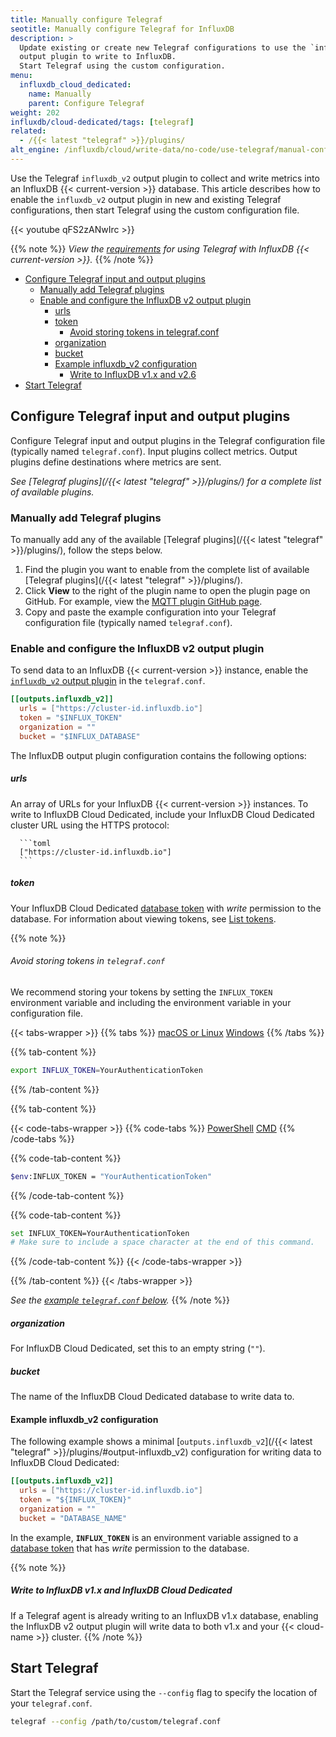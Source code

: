```yaml
---
title: Manually configure Telegraf
seotitle: Manually configure Telegraf for InfluxDB
description: >
  Update existing or create new Telegraf configurations to use the `influxdb_v2`
  output plugin to write to InfluxDB.
  Start Telegraf using the custom configuration.
menu:
  influxdb_cloud_dedicated:
    name: Manually
    parent: Configure Telegraf
weight: 202
influxdb/cloud-dedicated/tags: [telegraf]
related:
  - /{{< latest "telegraf" >}}/plugins/
alt_engine: /influxdb/cloud/write-data/no-code/use-telegraf/manual-config/
---
```


Use the Telegraf `influxdb_v2` output plugin to collect and write metrics into
an InfluxDB {{< current-version >}} database.
This article describes how to enable the `influxdb_v2` output plugin in new and
existing Telegraf configurations,
then start Telegraf using the custom configuration file.

{{< youtube qFS2zANwIrc >}}

{{% note %}}
_View the [requirements](/influxdb/cloud-dedicated/write-data/use-telegraf#requirements)
for using Telegraf with InfluxDB {{< current-version >}}._
{{% /note %}}

<!-- TOC -->

- [Configure Telegraf input and output plugins](#configure-telegraf-input-and-output-plugins)
  - [Manually add Telegraf plugins](#manually-add-telegraf-plugins)
  - [Enable and configure the InfluxDB v2 output plugin](#enable-and-configure-the-influxdb-v2-output-plugin)
      - [urls](#urls)
      - [token](#token)
        - [Avoid storing tokens in telegraf.conf](#avoid-storing-tokens-in-telegrafconf)
      - [organization](#organization)
      - [bucket](#bucket)
    - [Example influxdb_v2 configuration](#example-influxdb_v2-configuration)
      - [Write to InfluxDB v1.x and v2.6](#write-to-influxdb-v1x-and-v26)
- [Start Telegraf](#start-telegraf)

<!-- /TOC -->

## Configure Telegraf input and output plugins

Configure Telegraf input and output plugins in the Telegraf configuration file (typically named `telegraf.conf`).
Input plugins collect metrics.
Output plugins define destinations where metrics are sent.

_See [Telegraf plugins](/{{< latest "telegraf" >}}/plugins/) for a complete list of available plugins._

### Manually add Telegraf plugins

To manually add any of the available [Telegraf plugins](/{{< latest "telegraf" >}}/plugins/), follow the steps below.

1.  Find the plugin you want to enable from the complete list of available
    [Telegraf plugins](/{{< latest "telegraf" >}}/plugins/).
2.  Click **View** to the right of the plugin name to open the plugin page on GitHub.
    For example, view the [MQTT plugin GitHub page](https://github.com/influxdata/telegraf/blob/master/plugins/inputs/mqtt_consumer/README.md).
3.  Copy and paste the example configuration into your Telegraf configuration file
    (typically named `telegraf.conf`).

### Enable and configure the InfluxDB v2 output plugin

To send data to an InfluxDB {{< current-version >}} instance, enable the
[`influxdb_v2` output plugin](https://github.com/influxdata/telegraf/blob/master/plugins/outputs/influxdb_v2/README.md)
in the `telegraf.conf`.

```toml
[[outputs.influxdb_v2]]
  urls = ["https://cluster-id.influxdb.io"]
  token = "$INFLUX_TOKEN"
  organization = ""
  bucket = "$INFLUX_DATABASE"
```

The InfluxDB output plugin configuration contains the following options:

##### urls

An array of URLs for your InfluxDB {{< current-version >}} instances.
To write to InfluxDB Cloud Dedicated, include your InfluxDB Cloud Dedicated cluster URL using the HTTPS protocol:

      ```toml
      ["https://cluster-id.influxdb.io"]
      ```

##### token

Your InfluxDB Cloud Dedicated [database token](/influxdb/cloud-dedicated/admin/tokens/) with _write_ permission to the database.
For information about viewing tokens, see [List tokens](/influxdb/cloud-dedicated/admin/tokens/list/).

{{% note %}}
###### Avoid storing tokens in `telegraf.conf`

We recommend storing your tokens by setting the `INFLUX_TOKEN` environment
variable and including the environment variable in your configuration file.

{{< tabs-wrapper >}}
{{% tabs %}}
[macOS or Linux](#)
[Windows](#)
{{% /tabs %}}

{{% tab-content %}}
```sh
export INFLUX_TOKEN=YourAuthenticationToken
```
{{% /tab-content %}}

{{% tab-content %}}

{{< code-tabs-wrapper >}}
{{% code-tabs %}}
[PowerShell](#)
[CMD](#)
{{% /code-tabs %}}

{{% code-tab-content %}}
```sh
$env:INFLUX_TOKEN = "YourAuthenticationToken"
```
{{% /code-tab-content %}}

{{% code-tab-content %}}
```sh
set INFLUX_TOKEN=YourAuthenticationToken
# Make sure to include a space character at the end of this command.
```
{{% /code-tab-content %}}
{{< /code-tabs-wrapper >}}

{{% /tab-content %}}
{{< /tabs-wrapper >}}

_See the [example `telegraf.conf` below](#example-influxdb_v2-configuration)._
{{% /note %}}

##### organization

For InfluxDB Cloud Dedicated, set this to an empty string (`""`).

##### bucket

The name of the InfluxDB Cloud Dedicated database to write data to.

#### Example influxdb_v2 configuration

The following example shows a minimal [`outputs.influxdb_v2`](/{{< latest "telegraf" >}}/plugins/#output-influxdb_v2) configuration for writing data to InfluxDB Cloud Dedicated:

```toml
[[outputs.influxdb_v2]]
  urls = ["https://cluster-id.influxdb.io"]
  token = "${INFLUX_TOKEN}"
  organization = ""
  bucket = "DATABASE_NAME"
```

In the example, **`INFLUX_TOKEN`** is an environment variable assigned to a [database token](/influxdb/cloud-dedicated/admin/tokens/) that has _write_ permission to the database.

{{% note %}}
##### Write to InfluxDB v1.x and InfluxDB Cloud Dedicated

If a Telegraf agent is already writing to an InfluxDB v1.x database,
enabling the InfluxDB v2 output plugin will write data to both v1.x and your {{< cloud-name >}} cluster.
{{% /note %}}

## Start Telegraf

Start the Telegraf service using the `--config` flag to specify the location of your `telegraf.conf`.

```sh
telegraf --config /path/to/custom/telegraf.conf
```
